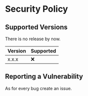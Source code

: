 # Security Policy

## Supported Versions

There is no release by now.

| Version | Supported          |
| ------- | ------------------ |
|  x.x.x  | :x:               |

## Reporting a Vulnerability

As for every bug create an issue.
